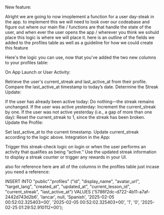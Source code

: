 New feature: 

Alright we are going to now imoplement a function for a user day-steak in the app. to implement this we will need to look over our codeabase and figure out where our main flie / functions are that handle the state of the user, and when ever the user opens the app / wherever you think we sohuld place this logic is where we will place it. here is an outline of the fields we added to the profiles table as well as a guideline for how we could create this feature

Here's the logic you can use, now that you've added the two new columns to your profiles table:

On App Launch or User Activity:

Retrieve the user's current_streak and last_active_at from their profile.
Compare the last_active_at timestamp to today’s date.
Determine the Streak Update:

If the user has already been active today:
Do nothing—the streak remains unchanged.
If the user was active yesterday:
Increment the current_streak by one.
If the user was not active yesterday (i.e., a gap of more than one day):
Reset the current_streak to 1, since the streak has been broken.
Update the Profile:

Set last_active_at to the current timestamp.
Update current_streak according to the logic above.
Integration in the App:

Trigger this streak-check logic on login or when the user performs an activity that qualifies as being “active.”
Use the updated streak information to display a streak counter or trigger any rewards in your UI.

also for reference here are all of the columns in the profiles table just incase you need a reference: 

INSERT INTO "public"."profiles" ("id", "display_name", "avatar_url", "target_lang", "created_at", "updated_at", "current_lesson_id", "current_streak", "last_active_at") VALUES ('5786f2dc-d722-4b11-a7af-2442d743d2b6', 'Iancar', null, 'Spanish', '2025-02-05 00:52:02.325403+00', '2025-02-05 00:52:02.325403+00', '1', '0', '2025-02-25 01:29:52.910112+00');